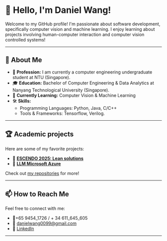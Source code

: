 # 👋 Hello, I'm Daniel Wang!

Welcome to my GitHub profile! I'm passionate about software development, specifically computer vision and machine learning. I enjoy learning about projects involving human-computer interaction and computer vision controlled systems!

---

## 🌟 About Me

- 💼 **Profession:** I am currently a computer engineering undergraduate student at NTU (Singapore).
- 🎓 **Education:** Bachelor of Computer Engineering & Data Analytics at Nanyang Technological University (Singapore).
- 🌱 **Currently Learning:** Computer Vision & Machine Learning
- 🛠️ **Skills:**
  - Programming Languages: Python, Java, C/C++
  - Tools & Frameworks: Tensorflow, Verilog. 

---

## 🏆 Academic projects

Here are some of my favorite projects:
- 🚀 **[ESCENDO 2025: Lean solutions](https://github.com/DanielWang0099/github-portfolio/tree/main/ESCENDO2025)**
- 🌟 **[LLM Microsoft Azure](https://github.com/DanielWang0099/github-portfolio/tree/main/LLM_MICROSOFT_AZURE)**

Check out [my repositories](https://github.com/DanielWang0099?tab=repositories) for more!

---

## 📫 How to Reach Me

Feel free to connect with me:
- 📱+65 9454_1726  /  + 34 611_645_605
- 📧 danielwang0099@gmail.com
- 💼 [LinkedIn](https://www.linkedin.com/in/daniel-wang-b11752292/)

---
